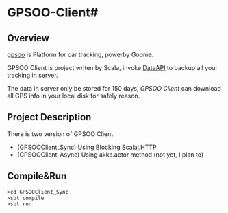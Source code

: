 # GPSOO-Client#

## Overview ##

[gpsoo](www.gpsoo.net) is Platform for car tracking, powerby Goome.
  
GPSOO Client is project writen by Scala, invoke [DataAPI](http://www.gpsoo.net/open/v1.0/dataApi.html) to backup all your tracking in server.

The data in server only be stored for 150 days, *GPSOO Client* can download all GPS info in your local disk for safely reason.

## Project Description ##

There is two version of GPSOO Client
* (GPSOOClient_Sync) Using Blocking Scalaj.HTTP
* (GPSOOClient_Async) Using akka.actor method (not yet, I plan to)

## Compile&Run ##

    >cd GPSOOClient_Sync
    >sbt compile
    >sbt run

   




